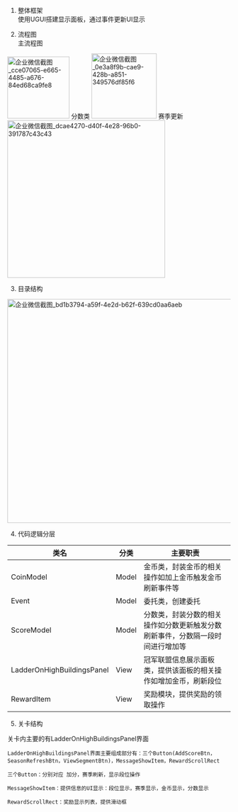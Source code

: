 1. 整体框架<br>
  使用UGUI搭建显示面板，通过事件更新UI显示
  
2. 流程图<br>
  主流程图
<img width="140" alt="企业微信截图_cce07065-e665-4485-a676-84ed68ca9fe8" src="https://user-images.githubusercontent.com/93114635/140472625-ccc8ad7a-820f-4d21-9630-6a0817567cfe.png">
  分数类
  <img width="147" alt="企业微信截图_0e3a8f9b-cae9-428b-a851-349576df85f6" src="https://user-images.githubusercontent.com/93114635/140473294-628fdc2b-9edb-4456-a87d-6e42ac2485b5.png">
  赛季更新
  <img width="356" alt="企业微信截图_dcae4270-d40f-4e28-96b0-391787c43c43" src="https://user-images.githubusercontent.com/93114635/140473754-fc2696b9-1bcf-49e5-ba12-348267575043.png">

3. 目录结构


<img width="506" alt="企业微信截图_bd1b3794-a59f-4e2d-b62f-639cd0aa6aeb" src="https://user-images.githubusercontent.com/93114635/140717060-7f06281a-885c-425c-be01-56a107990405.png">

4. 代码逻辑分层

| 类名  | 分类 | 主要职责|
|-------|-----|-------|
| CoinModel  | Model | 金币类，封装金币的相关操作如加上金币触发金币刷新事件等|
| Event | Model |委托类，创建委托|
| ScoreModel | Model | 分数类，封装分数的相关操作如分数更新触发分数刷新事件，分数隔一段时间进行增加等 |
|LadderOnHighBuildingsPanel |View | 冠军联盟信息展示面板类，提供该面板的相关操作如增加金币，刷新段位 |
| RewardItem | View | 奖励模块，提供奖励的领取操作 |

5. 关卡结构

关卡内主要的有LadderOnHighBuildingsPanel界面
    
    LadderOnHighBuildingsPanel界面主要组成部分有：三个Button(AddScoreBtn，SeasonRefreshBtn，ViewSegmentBtn)，MessageShowItem，RewardScrollRect
    
    三个Button：分别对应 加分，赛季刷新，显示段位操作
    
    MessageShowItem：提供信息的UI显示：段位显示，赛季显示，金币显示，分数显示
    
    RewardScrollRect：奖励显示列表，提供滑动框
